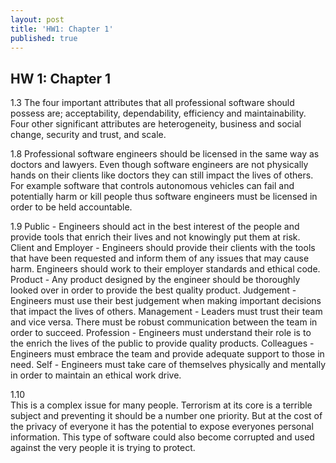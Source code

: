 ```yaml
---
layout: post
title: 'HW1: Chapter 1'
published: true
---
```

## HW 1: Chapter 1

1.3	
The four important attributes that all professional software should possess are; acceptability, dependability, efficiency and maintainability.
Four other significant 	attributes are heterogeneity, business and social change, security and trust, and scale.

1.8	
Professional software engineers should be licensed in the same way as doctors and 		lawyers. Even though software engineers are not physically hands on their clients like 	doctors they can still impact the lives of others. For example software that controls 	autonomous vehicles can fail and potentially harm or kill people thus software engineers must be licensed in order to be held accountable.

1.9	
Public - Engineers should act in the best interest of the people and provide tools that enrich their lives and not knowingly put them at risk.
Client and Employer - Engineers should provide their clients with the tools that have been requested and inform them of any issues that may cause harm. Engineers should work to their employer standards and ethical code.
Product - Any product designed by the engineer should be thoroughly looked over in order to provide the best quality product.
Judgement - Engineers must use their best judgement when making important decisions that impact the lives of others.
Management - Leaders must trust their team and vice versa. There must be robust communication between the team in order to succeed.
Profession - Engineers must understand their role is to the enrich the lives of the public to provide quality products.
Colleagues - Engineers must embrace the team and provide adequate support to those in need.
Self - Engineers must take care of themselves physically and mentally in order to maintain an ethical work drive.

1.10	
This is a complex issue for many people. Terrorism at its core is a terrible subject and preventing it should be a number one priority. But at the cost of the privacy of everyone it has the potential to expose everyones personal information. This type of software could also become corrupted and used against the very people it is trying to protect.
